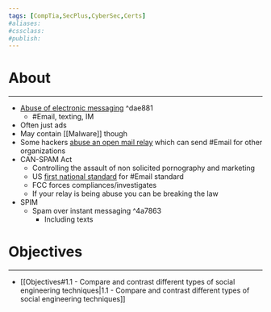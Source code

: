 ```yaml
---
tags: [CompTia,SecPlus,CyberSec,Certs]
#aliases:
#cssclass:
#publish:
---
```


# About
---
- <u>Abuse of electronic messaging</u> ^dae881
	- #Email, texting, IM
- Often just ads
- May contain [[Malware]] though
- Some hackers <u>abuse an open mail relay</u> which can send #Email  for other organizations
- CAN-SPAM Act
	- Controlling the assault of non solicited pornography and marketing
	- US <u>first national standard</u> for #Email standard
	- FCC forces compliances/investigates
	- If your relay is being abuse you can be breaking the law
- SPIM
	- Spam over instant messaging ^4a7863
		- Including texts

# Objectives
---
- [[Objectives#1.1 - Compare and contrast different types of social engineering techniques|1.1 - Compare and contrast different types of social engineering techniques]]